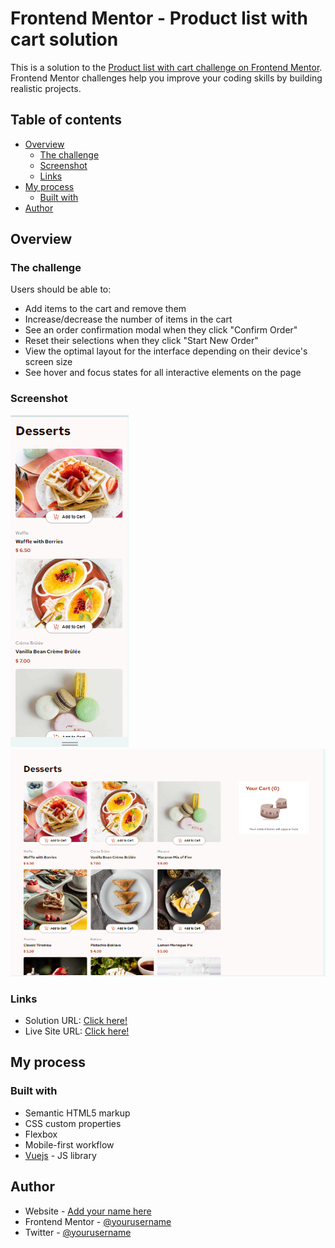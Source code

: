 # Frontend Mentor - Product list with cart solution

This is a solution to the [Product list with cart challenge on Frontend Mentor](https://www.frontendmentor.io/challenges/product-list-with-cart-5MmqLVAp_d). Frontend Mentor challenges help you improve your coding skills by building realistic projects. 

## Table of contents

- [Overview](#overview)
  - [The challenge](#the-challenge)
  - [Screenshot](#screenshot)
  - [Links](#links)
- [My process](#my-process)
  - [Built with](#built-with)
- [Author](#author)

## Overview

### The challenge

Users should be able to:

- Add items to the cart and remove them
- Increase/decrease the number of items in the cart
- See an order confirmation modal when they click "Confirm Order"
- Reset their selections when they click "Start New Order"
- View the optimal layout for the interface depending on their device's screen size
- See hover and focus states for all interactive elements on the page

### Screenshot

![](./assets/images/mobile.png)
![](./assets/images/desktop.png)


### Links

- Solution URL: [Click here!](https://www.frontendmentor.io/solutions/product-list-with-cart---vuejs-pqqHl6NBkS)
- Live Site URL: [Click here!](https://arielnicolas2021.github.io/product-list-with-cart-main)

## My process

### Built with

- Semantic HTML5 markup
- CSS custom properties
- Flexbox
- Mobile-first workflow
- [Vuejs](https://vuejs.org/) - JS library

## Author

- Website - [Add your name here](https://www.your-site.com)
- Frontend Mentor - [@yourusername](https://www.frontendmentor.io/profile/yourusername)
- Twitter - [@yourusername](https://www.twitter.com/yourusername)